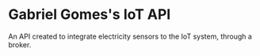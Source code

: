 # Gabriel Gomes's IoT API

An API created to integrate electricity sensors to the IoT system, through a broker.